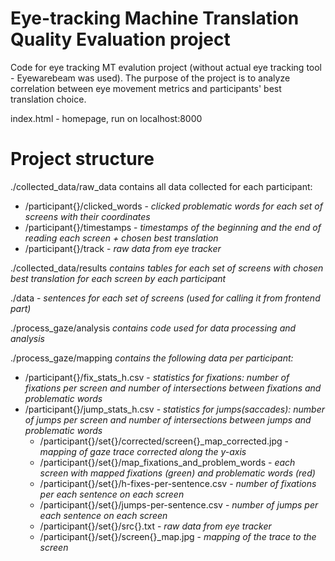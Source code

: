 # Eye-tracking Machine Translation Quality Evaluation project
Code for eye tracking MT evalution project (without actual eye tracking tool - Eyewarebeam was used). 
The purpose of the project is to analyze correlation between eye movement metrics and participants' best translation choice.

index.html - homepage, run on localhost:8000

# Project structure

./collected_data/raw_data contains all data collected for each participant: 
 - /participant{}/clicked_words - _clicked problematic words for each set of screens with their coordinates_
 - /participant{}/timestamps - _timestamps of the beginning and the end of reading each screen + chosen best translation_
 - /participant{}/track - _raw data from eye tracker_

./collected_data/results _contains tables for each set of screens with chosen best translation for each screen by each participant_

./data - _sentences for each set of screens (used for calling it from frontend part)_

./process_gaze/analysis _contains code used for data processing and analysis_

./process_gaze/mapping _contains the following data per participant:_
 - /participant{}/fix_stats_h.csv - _statistics for fixations: number of fixations per screen and number of intersections between fixations and problematic words_
 - /participant{}/jump_stats_h.csv - _statistics for jumps(saccades): number of jumps per screen and number of intersections between jumps and problematic words_
   - /participant{}/set{}/corrected/screen{}_map_corrected.jpg - _mapping of gaze trace corrected along the y-axis_
   - /participant{}/set{}/map_fixations_and_problem_words - _each screen with mapped fixations (green) and problematic words (red)_
   - /participant{}/set{}/h-fixes-per-sentence.csv - _number of fixations per each sentence on each screen_
   - /participant{}/set{}/jumps-per-sentence.csv - _number of jumps per each sentence on each screen_
   - /participant{}/set{}/src{}.txt - _raw data from eye tracker_
   - /participant{}/set{}/screen{}_map.jpg - _mapping of the trace to the screen_
